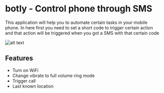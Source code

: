 # botly - Control phone through SMS

This application will help you to automate certain tasks in your mobile phone. In here first you need to set
a short code to trigger certain action and that action will be triggered when you got a SMS with that certain
code

![alt text](https://i.ibb.co/sqs6xRf/app-android-1.png)

## Features

* Turn on WiFi
* Change vibrate to full volume ring mode
* Trigger call
* Last known location


